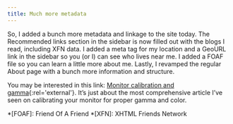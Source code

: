 ```yaml
---
title: Much more metadata
---
```

So, I added a bunch more metadata and linkage to the site today. The Recommended links section in the sidebar is now filled out with the blogs I read, including XFN data. I added a meta tag for my location and a GeoURL link in the sidebar so you (or I) can see who lives near me. I added a FOAF file so you can learn a little more about me. Lastly, I revamped the regular About page with a bunch more information and structure.

You may be interested in this link: [Monitor calibration and gamma](http://www.normankoren.com/makingfineprints1A.html){:rel='external'}. It’s just about the most comprehensive article I’ve seen on calibrating your monitor for proper gamma and color.

*[FOAF]: Friend Of A Friend
*[XFN]: XHTML Friends Network